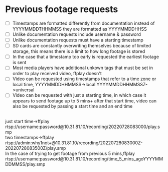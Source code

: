# Previous footage requests
- [ ] Timestamps are formatted differently from documentation instead of YYYYMMDDTHHMMSS they are formatted as YYYYMMDDHHSS
- [ ] Unlike documentation requests include username & password
- [ ] Unlike documentation requests must have a starting timestamp
- [ ] SD cards are constantly overwriting themselves because of limited storage, this means there is a limit to how long footage is stored
- [ ] In the case that a timestamp too early is requested the earliest footage is sent
- [ ] Most media players have additional unkown tags that must be set in order to play received video, ffplay doesn't
- [ ] Video can be requested using timestamps that refer to a time zone or local time, YYYYMMDDHHMMSS->local YYYYMMDDHHMMSSZ->universal
- [ ] Video can be requested with just a starting time, in which case it appears to send footage up to 5 mins+ after that start time, video can also be requested by passing a start time and an end time
<br>
just start time->ffplay rtsp://username:password@10.31.81.10/recording/20220728083000/play.smp
<br>
two timestamps->ffplay rtsp://admin:why1not+@10.31.81.10/recording/20220728083000Z-20220728083500Z/play.smp
<br>
In the case of trying to get footage from previous 5 mins,ffplay rtsp://username:password@10.31.81.10/recording/time_5_mins_agoYYYYMMDDMMSS/play.smp
